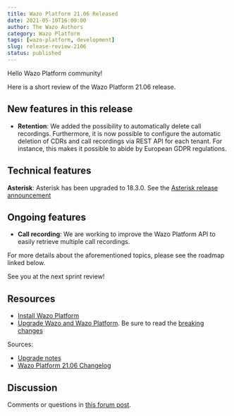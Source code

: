 ```yaml
---
title: Wazo Platform 21.06 Released
date: 2021-05-10T16:00:00
author: The Wazo Authors
category: Wazo Platform
tags: [wazo-platform, development]
slug: release-review-2106
status: published
---
```


Hello Wazo Platform community!

Here is a short review of the Wazo Platform 21.06 release.

## New features in this release

- **Retention**: We added the possibility to automatically delete call recordings. Furthermore, it is now possible to configure the automatic deletion of CDRs and call recordings via REST API for each tenant. For instance, this makes it possible to abide by European GDPR regulations.

## Technical features

**Asterisk**: Asterisk has been upgraded to 18.3.0. See the [Asterisk release announcement](https://www.asterisk.org/asterisk-news/asterisk-18-3-0-now-available/)

## Ongoing features

- **Call recording**: We are working to improve the Wazo Platform API to easily retrieve multiple call recordings.

For more details about the aforementioned topics, please see the roadmap linked below.

See you at the next sprint review!

## Resources

- [Install Wazo Platform](/use-cases)
- [Upgrade Wazo and Wazo Platform](/uc-doc/upgrade/). Be sure to read the [breaking changes](/uc-doc/upgrade/upgrade_notes#21-06)

Sources:

- [Upgrade notes](/uc-doc/upgrade/upgrade_notes#21-06)
- [Wazo Platform 21.06 Changelog](https://wazo-dev.atlassian.net/issues/?jql=project%3DWAZO%20AND%20fixVersion%3D21.06)

## Discussion

Comments or questions in [this forum post](https://wazo-platform.discourse.group/t/blog-wazo-platform-21-06-released).
